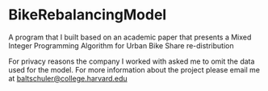 # BikeRebalancingModel
A program that I built based on an academic paper that presents a Mixed Integer Programming Algorithm for Urban Bike Share re-distribution 

For privacy reasons the company I worked with asked me to omit the data used for the model. For more information about the project please email me at baltschuler@college.harvard.edu 
